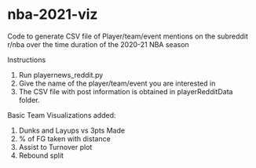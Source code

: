 # nba-2021-viz

Code to generate CSV file of Player/team/event mentions on the subreddit r/nba over the time duration of the 2020-21 NBA season

Instructions
1. Run playernews_reddit.py
2. Give the name of the player/team/event you are interested in
3. The CSV file with post information is obtained in playerRedditData folder.


Basic Team Visualizations added:
1. Dunks and Layups vs 3pts Made
2. % of FG taken with distance
3. Assist to Turnover plot
4. Rebound split